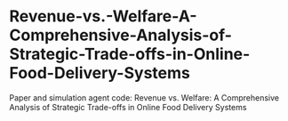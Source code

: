 # Revenue-vs.-Welfare-A-Comprehensive-Analysis-of-Strategic-Trade-offs-in-Online-Food-Delivery-Systems
Paper and simulation agent code: Revenue vs. Welfare: A Comprehensive Analysis of Strategic Trade-offs in Online Food Delivery Systems
